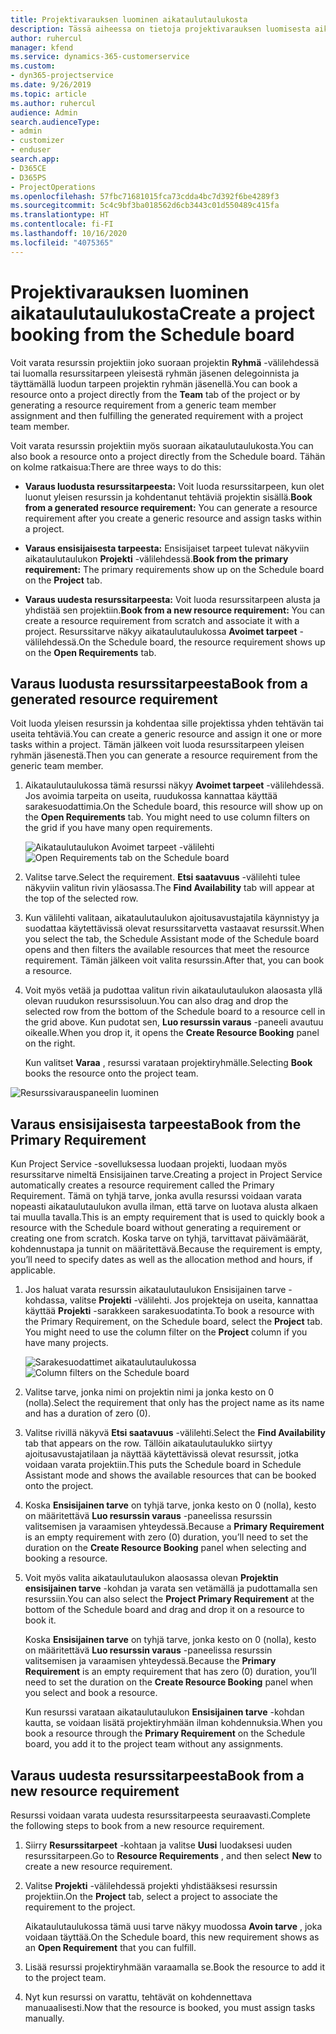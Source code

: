 ```yaml
---
title: Projektivarauksen luominen aikataulutaulukosta
description: Tässä aiheessa on tietoja projektivarauksen luomisesta aikataulutaulukosta.
author: ruhercul
manager: kfend
ms.service: dynamics-365-customerservice
ms.custom:
- dyn365-projectservice
ms.date: 9/26/2019
ms.topic: article
ms.author: ruhercul
audience: Admin
search.audienceType:
- admin
- customizer
- enduser
search.app:
- D365CE
- D365PS
- ProjectOperations
ms.openlocfilehash: 57fbc71681015fca73cdda4bc7d392f6be4289f3
ms.sourcegitcommit: 5c4c9bf3ba018562d6cb3443c01d550489c415fa
ms.translationtype: HT
ms.contentlocale: fi-FI
ms.lasthandoff: 10/16/2020
ms.locfileid: "4075365"
---
```

# <a name="create-a-project-booking-from-the-schedule-board"></a><span data-ttu-id="1aebd-103">Projektivarauksen luominen aikataulutaulukosta</span><span class="sxs-lookup"><span data-stu-id="1aebd-103">Create a project booking from the Schedule board</span></span>

<span data-ttu-id="1aebd-104">Voit varata resurssin projektiin joko suoraan projektin **Ryhmä** -välilehdessä tai luomalla resurssitarpeen yleisestä ryhmän jäsenen delegoinnista ja täyttämällä luodun tarpeen projektin ryhmän jäsenellä.</span><span class="sxs-lookup"><span data-stu-id="1aebd-104">You can book a resource onto a project directly from the **Team** tab of the project or by generating a resource requirement from a generic team member assignment and then fulfilling the generated requirement with a project team member.</span></span>

<span data-ttu-id="1aebd-105">Voit varata resurssin projektiin myös suoraan aikataulutaulukosta.</span><span class="sxs-lookup"><span data-stu-id="1aebd-105">You can also book a resource onto a project directly from the Schedule board.</span></span> <span data-ttu-id="1aebd-106">Tähän on kolme ratkaisua:</span><span class="sxs-lookup"><span data-stu-id="1aebd-106">There are three ways to do this:</span></span>

- <span data-ttu-id="1aebd-107">**Varaus luodusta resurssitarpeesta:** Voit luoda resurssitarpeen, kun olet luonut yleisen resurssin ja kohdentanut tehtäviä projektin sisällä.</span><span class="sxs-lookup"><span data-stu-id="1aebd-107">**Book from a generated resource requirement:** You can generate a resource requirement after you create a generic resource and assign tasks within a project.</span></span>

- <span data-ttu-id="1aebd-108">**Varaus ensisijaisesta tarpeesta:** Ensisijaiset tarpeet tulevat näkyviin aikataulutaulukon **Projekti** -välilehdessä.</span><span class="sxs-lookup"><span data-stu-id="1aebd-108">**Book from the primary requirement:** The primary requirements show up on the Schedule board on the **Project** tab.</span></span> 

- <span data-ttu-id="1aebd-109">**Varaus uudesta resurssitarpeesta:** Voit luoda resurssitarpeen alusta ja yhdistää sen projektiin.</span><span class="sxs-lookup"><span data-stu-id="1aebd-109">**Book from a new resource requirement:** You can create a resource requirement from scratch and associate it with a project.</span></span> <span data-ttu-id="1aebd-110">Resurssitarve näkyy aikataulutaulukossa **Avoimet tarpeet** -välilehdessä.</span><span class="sxs-lookup"><span data-stu-id="1aebd-110">On the Schedule board, the resource requirement shows up on the **Open Requirements** tab.</span></span>

## <a name="book-from-a-generated-resource-requirement"></a><span data-ttu-id="1aebd-111">Varaus luodusta resurssitarpeesta</span><span class="sxs-lookup"><span data-stu-id="1aebd-111">Book from a generated resource requirement</span></span>

<span data-ttu-id="1aebd-112">Voit luoda yleisen resurssin ja kohdentaa sille projektissa yhden tehtävän tai useita tehtäviä.</span><span class="sxs-lookup"><span data-stu-id="1aebd-112">You can create a generic resource and assign it one or more tasks within a project.</span></span> <span data-ttu-id="1aebd-113">Tämän jälkeen voit luoda resurssitarpeen yleisen ryhmän jäsenestä.</span><span class="sxs-lookup"><span data-stu-id="1aebd-113">Then you can generate a resource requirement from the generic team member.</span></span> 

1.  <span data-ttu-id="1aebd-114">Aikataulutaulukossa tämä resurssi näkyy **Avoimet tarpeet** -välilehdessä. Jos avoimia tarpeita on useita, ruudukossa kannattaa käyttää sarakesuodattimia.</span><span class="sxs-lookup"><span data-stu-id="1aebd-114">On the Schedule board, this resource will show up on the **Open Requirements** tab. You might need to use column filters on the grid if you have many open requirements.</span></span> 

    <span data-ttu-id="1aebd-115">![Aikataulutaulukon Avoimet tarpeet -välilehti](media/FAQ-Project-Booking-Schedule-Board-1.png "Varausten ja delegointien taulukon näyttökuva")</span><span class="sxs-lookup"><span data-stu-id="1aebd-115">![Open Requirements tab on the Schedule board](media/FAQ-Project-Booking-Schedule-Board-1.png "Screenshot of bookings and assignments table")</span></span>

2. <span data-ttu-id="1aebd-116">Valitse tarve.</span><span class="sxs-lookup"><span data-stu-id="1aebd-116">Select the requirement.</span></span> <span data-ttu-id="1aebd-117">**Etsi saatavuus** -välilehti tulee näkyviin valitun rivin yläosassa.</span><span class="sxs-lookup"><span data-stu-id="1aebd-117">The **Find Availability** tab will appear at the top of the selected row.</span></span>
 
3. <span data-ttu-id="1aebd-118">Kun välilehti valitaan, aikataulutaulukon ajoitusavustajatila käynnistyy ja suodattaa käytettävissä olevat resurssitarvetta vastaavat resurssit.</span><span class="sxs-lookup"><span data-stu-id="1aebd-118">When you select the tab, the Schedule Assistant mode of the Schedule board opens and then filters the available resources that meet the resource requirement.</span></span> <span data-ttu-id="1aebd-119">Tämän jälkeen voit valita resurssin.</span><span class="sxs-lookup"><span data-stu-id="1aebd-119">After that, you can book a resource.</span></span>

4. <span data-ttu-id="1aebd-120">Voit myös vetää ja pudottaa valitun rivin aikataulutaulukon alaosasta yllä olevan ruudukon resurssisoluun.</span><span class="sxs-lookup"><span data-stu-id="1aebd-120">You can also drag and drop the selected row from the bottom of the Schedule board to a resource cell in the grid above.</span></span> <span data-ttu-id="1aebd-121">Kun pudotat sen, **Luo resurssin varaus** -paneeli avautuu oikealle.</span><span class="sxs-lookup"><span data-stu-id="1aebd-121">When you drop it, it opens the **Create Resource Booking** panel on the right.</span></span>

    <span data-ttu-id="1aebd-122">Kun valitset **Varaa** , resurssi varataan projektiryhmälle.</span><span class="sxs-lookup"><span data-stu-id="1aebd-122">Selecting **Book** books the resource onto the project team.</span></span>

![Resurssivarauspaneelin luominen](media/FAQ-Project-Booking-Schedule-Board-6.png "")
 

## <a name="book-from-the-primary-requirement"></a><span data-ttu-id="1aebd-124">Varaus ensisijaisesta tarpeesta</span><span class="sxs-lookup"><span data-stu-id="1aebd-124">Book from the Primary Requirement</span></span>

<span data-ttu-id="1aebd-125">Kun Project Service -sovelluksessa luodaan projekti, luodaan myös resurssitarve nimeltä Ensisijainen tarve.</span><span class="sxs-lookup"><span data-stu-id="1aebd-125">Creating a project in Project Service automatically creates a resource requirement called the Primary Requirement.</span></span> <span data-ttu-id="1aebd-126">Tämä on tyhjä tarve, jonka avulla resurssi voidaan varata nopeasti aikataulutaulukon avulla ilman, että tarve on luotava alusta alkaen tai muulla tavalla.</span><span class="sxs-lookup"><span data-stu-id="1aebd-126">This is an empty requirement that is used to quickly book a resource with the Schedule board without generating a requirement or creating one from scratch.</span></span> <span data-ttu-id="1aebd-127">Koska tarve on tyhjä, tarvittavat päivämäärät, kohdennustapa ja tunnit on määritettävä.</span><span class="sxs-lookup"><span data-stu-id="1aebd-127">Because the requirement is empty, you’ll need to specify dates as well as the allocation method and hours, if applicable.</span></span> 

1. <span data-ttu-id="1aebd-128">Jos haluat varata resurssin aikataulutaulukon Ensisijainen tarve -kohdassa, valitse **Projekti** -välilehti. Jos projekteja on useita, kannattaa käyttää **Projekti** -sarakkeen sarakesuodatinta.</span><span class="sxs-lookup"><span data-stu-id="1aebd-128">To book a resource with the Primary Requirement, on the Schedule board, select the **Project** tab. You might need to use the column filter on the **Project** column if you have many projects.</span></span>

   <span data-ttu-id="1aebd-129">![Sarakesuodattimet aikataulutaulukossa](media/FAQ-Project-Booking-Schedule-Board-2.png "Varausten ja delegointien taulukon näyttökuva")</span><span class="sxs-lookup"><span data-stu-id="1aebd-129">![Column filters on the Schedule board](media/FAQ-Project-Booking-Schedule-Board-2.png "Screenshot of bookings and assignments table")</span></span>

2. <span data-ttu-id="1aebd-130">Valitse tarve, jonka nimi on projektin nimi ja jonka kesto on 0 (nolla).</span><span class="sxs-lookup"><span data-stu-id="1aebd-130">Select the requirement that only has the project name as its name and has a duration of zero (0).</span></span>

3. <span data-ttu-id="1aebd-131">Valitse rivillä näkyvä **Etsi saatavuus** -välilehti.</span><span class="sxs-lookup"><span data-stu-id="1aebd-131">Select the **Find Availability** tab that appears on the row.</span></span> <span data-ttu-id="1aebd-132">Tällöin aikataulutaulukko siirtyy ajoitusavustajatilaan ja näyttää käytettävissä olevat resurssit, jotka voidaan varata projektiin.</span><span class="sxs-lookup"><span data-stu-id="1aebd-132">This puts the Schedule board in Schedule Assistant mode and shows the available resources that can be booked onto the project.</span></span>

4. <span data-ttu-id="1aebd-133">Koska **Ensisijainen tarve** on tyhjä tarve, jonka kesto on 0 (nolla), kesto on määritettävä **Luo resurssin varaus** -paneelissa resurssin valitsemisen ja varaamisen yhteydessä.</span><span class="sxs-lookup"><span data-stu-id="1aebd-133">Because a **Primary Requirement** is an empty requirement with zero (0) duration, you’ll need to set the duration on the **Create Resource Booking** panel when selecting and booking a resource.</span></span>

5. <span data-ttu-id="1aebd-134">Voit myös valita aikataulutaulukon alaosassa olevan **Projektin ensisijainen tarve** -kohdan ja varata sen vetämällä ja pudottamalla sen resurssiin.</span><span class="sxs-lookup"><span data-stu-id="1aebd-134">You can also select the **Project Primary Requirement** at the bottom of the Schedule board and drag and drop it on a resource to book it.</span></span>
 
    <span data-ttu-id="1aebd-135">Koska **Ensisijainen tarve** on tyhjä tarve, jonka kesto on 0 (nolla), kesto on määritettävä **Luo resurssin varaus** -paneelissa resurssin valitsemisen ja varaamisen yhteydessä.</span><span class="sxs-lookup"><span data-stu-id="1aebd-135">Because the **Primary Requirement** is an empty requirement that has zero (0) duration, you’ll need to set the duration on the **Create Resource Booking** panel when you select and book a resource.</span></span>
 
    <span data-ttu-id="1aebd-136">Kun resurssi varataan aikataulutaulukon **Ensisijainen tarve** -kohdan kautta, se voidaan lisätä projektiryhmään ilman kohdennuksia.</span><span class="sxs-lookup"><span data-stu-id="1aebd-136">When you book a resource through the **Primary Requirement** on the Schedule board, you add it to the project team without any assignments.</span></span>
 
## <a name="book-from-a-new-resource-requirement"></a><span data-ttu-id="1aebd-137">Varaus uudesta resurssitarpeesta</span><span class="sxs-lookup"><span data-stu-id="1aebd-137">Book from a new resource requirement</span></span>
<span data-ttu-id="1aebd-138">Resurssi voidaan varata uudesta resurssitarpeesta seuraavasti.</span><span class="sxs-lookup"><span data-stu-id="1aebd-138">Complete the following steps to book from a new resource requirement.</span></span> 

1. <span data-ttu-id="1aebd-139">Siirry **Resurssitarpeet** -kohtaan ja valitse **Uusi** luodaksesi uuden resurssitarpeen.</span><span class="sxs-lookup"><span data-stu-id="1aebd-139">Go to **Resource Requirements** , and then select **New** to create a new resource requirement.</span></span>

2. <span data-ttu-id="1aebd-140">Valitse **Projekti** -välilehdessä projekti yhdistääksesi resurssin projektiin.</span><span class="sxs-lookup"><span data-stu-id="1aebd-140">On the **Project** tab, select a project to associate the requirement to the project.</span></span>
 
    <span data-ttu-id="1aebd-141">Aikataulutaulukossa tämä uusi tarve näkyy muodossa **Avoin tarve** , joka voidaan täyttää.</span><span class="sxs-lookup"><span data-stu-id="1aebd-141">On the Schedule board, this new requirement shows as an **Open Requirement** that you can fulfill.</span></span>

3. <span data-ttu-id="1aebd-142">Lisää resurssi projektiryhmään varaamalla se.</span><span class="sxs-lookup"><span data-stu-id="1aebd-142">Book the resource to add it to the project team.</span></span>

4. <span data-ttu-id="1aebd-143">Nyt kun resurssi on varattu, tehtävät on kohdennettava manuaalisesti.</span><span class="sxs-lookup"><span data-stu-id="1aebd-143">Now that the resource is booked, you must assign tasks manually.</span></span>

